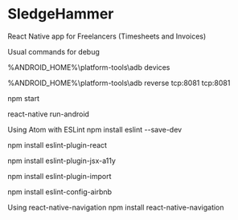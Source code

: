 # SledgeHammer
React Native app for Freelancers (Timesheets and Invoices)

Usual commands for debug

%ANDROID_HOME%\platform-tools\adb devices

%ANDROID_HOME%\platform-tools\adb reverse tcp:8081 tcp:8081

npm start

react-native run-android

Using Atom with ESLint
npm install eslint --save-dev

npm install eslint-plugin-react

npm install eslint-plugin-jsx-a11y

npm install eslint-plugin-import

npm install eslint-config-airbnb

Using react-native-navigation
npm install react-native-navigation
